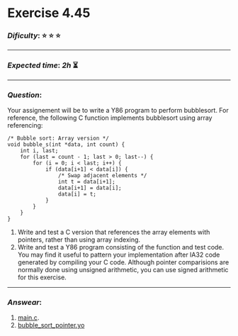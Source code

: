 Exercise 4.45
==============

### ***Dificulty***: :star: :star: :star:

---

### ***Expected time***: ***2h*** :hourglass_flowing_sand:

---

### ***Question***:
Your assignement will be to write a Y86 program to perform bubblesort. For reference, the following C function implements bubblesort using array referencing:  

```
/* Bubble sort: Array version */
void bubble_s(int *data, int count) {
    int i, last;
    for (last = count - 1; last > 0; last--) {
        for (i = 0; i < last; i++) {
            if (data[i+1] < data[i]) {
                /* Swap adjacent elements */
                int t = data[i+1];
                data[i+1] = data[i];
                data[i] = t;
            }
        }
    }
}
```  

1. Write and test a C version that references the array elements with pointers, rather than using array indexing.
2. Write and test a Y86 program consisting of the function and test code. You may find it useful to pattern your implementation after IA32 code generated by compiling your C code. Although pointer comparisions are normally done using unsigned arithmetic, you can use signed arithmetic for this exercise.

---  

### ***Answear***:  

1. [main.c](./main.c).
2. [bubble_sort_pointer.yo](./bubble_sort_pointer.yo)  

